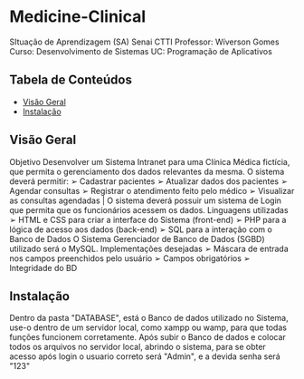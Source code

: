 # Medicine-Clinical
SItuação de Aprendizagem (SA) Senai CTTI
Professor: Wíverson Gomes
Curso: Desenvolvimento de Sistemas 
UC: Programação de Aplicativos

## Tabela de Conteúdos

- [Visão Geral](#visão-geral)
- [Instalação](#instalação)

## Visão Geral

Objetivo
Desenvolver um Sistema Intranet para uma Clínica Médica fictícia, que permita
o gerenciamento dos dados relevantes da mesma.
O sistema deverá permitir:
➢ Cadastrar pacientes
➢ Atualizar dados dos pacientes
➢ Agendar consultas
➢ Registrar o atendimento feito pelo médico
➢ Visualizar as consultas agendadas
| O sistema deverá possuir um sistema de Login que permita que os funcionários
acessem os dados.
Linguagens utilizadas
➢ HTML e CSS para criar a interface do Sistema (front-end)
➢ PHP para a lógica de acesso aos dados (back-end)
➢ SQL para a interação com o Banco de Dados
O Sistema Gerenciador de Banco de Dados (SGBD) utilizado será o MySQL.
Implementações desejadas
➢ Máscara de entrada nos campos preenchidos pelo usuário
➢ Campos obrigatórios
➢ Integridade do BD

## Instalação
Dentro da pasta "DATABASE", está o Banco de dados utilizado no Sistema, use-o dentro de um servidor local, como xampp ou wamp, para que todas funções funcionem corretamente.
Após subir o Banco de dados e colocar todos os arquivos no servidor local, abrindo o sistema, para se obter acesso após login o usuario correto será "Admin", e a devida senha será "123" 



